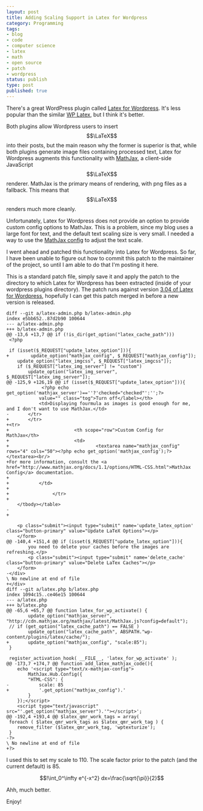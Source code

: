 ```yaml
---
layout: post
title: Adding Scaling Support in Latex for Wordpress
category: Programming
tags:
- blog
- code
- computer science
- latex
- math
- open source
- patch
- wordpress
status: publish
type: post
published: true
---
```


There's a great WordPress plugin called [Latex for Wordpress](http://wordpress.org/extend/plugins/latex/).  It's less popular than the similar [WP Latex](http://wordpress.org/extend/plugins/wp-latex/), but I think it's better.

Both plugins allow Wordpress users to insert $$\LaTeX$$ into their posts, but the main reason why the former is superior is that, while both plugins generate image files containing processed text, Latex for Wordpress augments this functionality with [MathJax](http://www.mathjax.org/), a client-side JavaScript $$\LaTeX$$ renderer.  MathJax is the primary means of rendering, with png files as a fallback.  This means that $$\LaTeX$$ renders much more cleanly.

Unfortunately, Latex for Wordpress does not provide an option to provide custom config options to MathJax.  This is a problem, since my blog uses a large font for text, and the default text scaling size is very small.  I needed a way to use the [MathJax config](http://www.mathjax.org/docs/1.1/options/HTML-CSS.html) to adjust the text scale.

I went ahead and patched this functionality into Latex for Wordpress.  So far, I have been unable to figure out how to commit this patch to the maintainer of the project, so until I am able to do that I'm posting it here.

This is a standard patch file, simply save it and apply the patch to the directory to which Latex for Wordpress has been extracted (inside of your wordpress plugins directory).  The patch runs against version [3.04 of Latex for Wordpress](http://wordpress.org/extend/plugins/latex/download/), hopefully I can get this patch merged in before a new version is released.

~~~
diff --git a/latex-admin.php b/latex-admin.php
index e5bb652..87d2b90 100644
--- a/latex-admin.php
+++ b/latex-admin.php
@@ -13,6 +13,7 @@ if (!is_dir(get_option("latex_cache_path")))
 <?php

 if (isset($_REQUEST["update_latex_option"])){
+        update_option("mathjax_config", $_REQUEST["mathjax_config"]);
 	update_option("latex_imgcss", $_REQUEST["latex_imgcss"]);
 	if ($_REQUEST["latex_img_server"] != "custom")
 		update_option("latex_img_server", $_REQUEST["latex_img_server"]);
@@ -125,9 +126,19 @@ if (isset($_REQUEST["update_latex_option"])){
 			 <?php echo get_option('mathjax_server')==''?'checked="checked"':'';?>
 			value="" class="tog">Turn off</label></th>
 			<td>Displaying fourmula as images is good enough for me, and I don't want to use MathJax.</td>
-		</tr>
+		</tr>
+<tr>
+                        <th scope="row">Custom Config for MathJax</th>
+                        <td>
+                                <textarea name="mathjax_config" rows="4" cols="50"><?php echo get_option('mathjax_config');?></textarea><br/>
+For more information, consult the <a href="http://www.mathjax.org/docs/1.1/options/HTML-CSS.html">MathJax Config</a> documentation.
+
+			</td>
+
+                </tr>
+
 	</tbody></table>
-
+

 	<p class="submit"><input type="submit" name='update_latex_option' class="button-primary" value="Update LaTeX Options"></p>
 	</form>
@@ -140,4 +151,4 @@ if (isset($_REQUEST["update_latex_option"])){
 		you need to delete your caches before the images are refreshing.</p>
 		<p class="submit"><input type="submit" name='delete_cache' class="button-primary" value="Delete LaTex Caches"></p>
 	</form>
-</div>
\ No newline at end of file
+</div>
diff --git a/latex.php b/latex.php
index 1094c15..ce46e15 100644
--- a/latex.php
+++ b/latex.php
@@ -65,6 +65,7 @@ function latex_for_wp_activate() {
 		update_option("mathjax_server", "http://cdn.mathjax.org/mathjax/latest/MathJax.js?config=default");
 //	if (get_option("latex_cache_path") == FALSE )
 		update_option("latex_cache_path", ABSPATH."wp-content/plugins/latex/cache/");
+		update_option("mathjax_config", "scale:85");
 }

 register_activation_hook( __FILE__, 'latex_for_wp_activate' );
@@ -173,7 +174,7 @@ function add_latex_mathjax_code(){
 	echo '<script type="text/x-mathjax-config">
 		MathJax.Hub.Config({
 		"HTML-CSS": {
-			scale: 85
+			'.get_option("mathjax_config").'
 		}
 	});</script>
 	<script type="text/javascript" src="'.get_option("mathjax_server").'"></script>';
@@ -192,4 +193,4 @@ $latex_qmr_work_tags = array(
 foreach ( $latex_qmr_work_tags as $latex_qmr_work_tag ) {
 	remove_filter ($latex_qmr_work_tag, 'wptexturize');
 }
-?>
\ No newline at end of file
+?>

~~~

I used this to set my scale to 110.  The scale factor prior to the patch (and the current default) is 85.

$$!\int_0^\infty e^{-x^2} dx=\frac{\sqrt{\pi}}{2}$$

Ahh, much better.

Enjoy!

